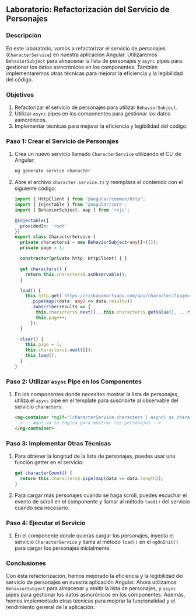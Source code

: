 ## Laboratorio: Refactorización del Servicio de Personajes

### Descripción

En este laboratorio, vamos a refactorizar el servicio de personajes (`CharacterService`) en nuestra aplicación Angular. Utilizaremos `BehaviorSubject` para almacenar la lista de personajes y `async` pipes para gestionar los datos asincrónicos en los componentes. También implementaremos otras técnicas para mejorar la eficiencia y la legibilidad del código.

### Objetivos

1. Refactorizar el servicio de personajes para utilizar `BehaviorSubject`.
2. Utilizar `async` pipes en los componentes para gestionar los datos asincrónicos.
3. Implementar técnicas para mejorar la eficiencia y legibilidad del código.

### Paso 1: Crear el Servicio de Personajes

1. Crea un nuevo servicio llamado `CharacterService` utilizando el CLI de Angular:
    ```sh
    ng generate service character
    ```

2. Abre el archivo `character.service.ts` y reemplaza el contenido con el siguiente código:
    ```typescript
    import { HttpClient } from '@angular/common/http';
    import { Injectable } from '@angular/core';
    import { BehaviorSubject, map } from 'rxjs';

    @Injectable({
      providedIn: 'root'
    })
    export class CharacterService {
      private characters$ = new BehaviorSubject<any[]>([]);
      private page = 1;

      constructor(private http: HttpClient) { }

      get characters() {
        return this.characters$.asObservable();
      }

      load() {
        this.http.get(`https://rickandmortyapi.com/api/character/?page=${this.page}`)
          .pipe(map((data: any) => data.results))
          .subscribe(results => {
            this.characters$.next([...this.characters$.getValue(), ...results]);
            this.page++;
          });
      }

      clear() {
        this.page = 1;
        this.characters$.next([]);
        this.load();
      }
    }
    ```

### Paso 2: Utilizar `async` Pipe en los Componentes

1. En los componentes donde necesites mostrar la lista de personajes, utiliza el `async` pipe en el template para suscribirte al observable del servicio `characters`:
    ```html
    <ng-container *ngIf="(characterService.characters | async) as characters">
      <!-- Aquí va tu lógica para mostrar los personajes -->
    </ng-container>
    ```

### Paso 3: Implementar Otras Técnicas

1. Para obtener la longitud de la lista de personajes, puedes usar una función getter en el servicio:
    ```typescript
    get characterCount() {
      return this.characters$.pipe(map(data => data.length));
    }
    ```

2. Para cargar más personajes cuando se haga scroll, puedes escuchar el evento de scroll en el componente y llamar al método `load()` del servicio cuando sea necesario.

### Paso 4: Ejecutar el Servicio

1. En el componente donde quieras cargar los personajes, inyecta el servicio `CharacterService` y llama al método `load()` en el `ngOnInit()` para cargar los personajes inicialmente.

### Conclusiones

Con esta refactorización, hemos mejorado la eficiencia y la legibilidad del servicio de personajes en nuestra aplicación Angular. Ahora utilizamos `BehaviorSubject` para almacenar y emitir la lista de personajes, y `async` pipes para gestionar los datos asincrónicos en los componentes. Además, hemos implementado otras técnicas para mejorar la funcionalidad y el rendimiento general de la aplicación.